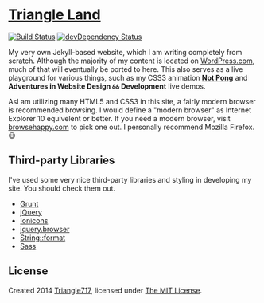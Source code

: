 # [Triangle Land](http://le717.github.io) #

[![Build Status](https://travis-ci.org/le717/le717.github.io.svg?branch=master)](https://travis-ci.org/le717/le717.github.io) [![devDependency Status](https://david-dm.org/le717/le717.github.io/dev-status.svg)](https://david-dm.org/le717/le717.github.io#info=devDependencies)

My very own Jekyll-based website, which I am writing completely from scratch. Although the majority of my content is located on [WordPress.com](http://Triangle717.WordPress.com), much of that will eventually be ported to here. This also serves as a live playground for various things, such as my CSS3 animation [**Not Pong**](http://le717.github.io/fun/notpong.html) and **Adventures in Website Design `&&` Development** live demos.

AsI am utilizing many HTML5 and CSS3 in this site, a fairly modern browser is recommended browsing. I would define a "modern browser" as Internet Explorer 10 equivelent or better. If you need a modern browser, visit  [browsehappy.com](http://browsehappy.com/) to pick one out. I personally recommend Mozilla Firefox. :smiley:

## Third-party Libraries ##

I've used some very nice third-party libraries and styling in developing my site. You should check them out.

* [Grunt](http://gruntjs.com/)
* [jQuery](http://jquery.com/)
* [Ionicons](http://ionicons.com/)
* [jquery.browser](https://github.com/gabceb/jquery-browser-plugin/)
* [String::format](https://github.com/davidchambers/string-format/)
* [Sass](http://sass-lang.com)

## License ##

Created 2014 [Triangle717](http://Triangle717.WordPress.com/), licensed under [The MIT License](license/LICENSE).
